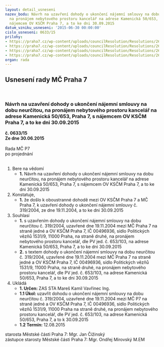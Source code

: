 ```yaml
---
layout: detail_usneseni
nazev_bodu: Návrh na uzavření dohody o ukončení nájemní smlouvy na dobu neurčitou,
  na pronájem nebytového prostoru kancelář na adrese Kamenická 50/653, Praha 7, s
  nájemcem OV KSČM Praha 7, a to ke dni 30.09.2015
datum_vzniku_usneseni: '2015-06-30 00:00:00'
cislo_usneseni: 0633/15
prilohy:
- https://praha7.cz/wp-content/uploads/councilResolution/Resolutions/26216/41-15-priloha_01_kscm0615.doc
- https://praha7.cz/wp-content/uploads/councilResolution/Resolutions/26216/41-15-priloha_02_kscm0615.pdf
- https://praha7.cz/wp-content/uploads/councilResolution/Resolutions/26216/41-15-priloha_03_kscm0615.doc
- https://praha7.cz/wp-content/uploads/councilResolution/Resolutions/26216/41-15-priloha_04_kscm0615.pdf
organ: rada
---
```

<div id="ucUsn_pList" class="usn">
	<span><h2>Usnesení rady MČ Praha 7 </h2>
<br></span><div class="standBody">
<span><h3>Návrh na uzavření dohody o ukončení nájemní smlouvy na dobu neurčitou, na pronájem nebytového prostoru kancelář na adrese Kamenická 50/653, Praha 7, s nájemcem OV KSČM Praha 7, a to ke dni 30.09.2015</h3></span><div class="center">
		<strong>č. 0633/15</strong><br>
	</div>
<div class="center">
		<strong>Ze dne 30.06.2015</strong><br><br>
	</div>Rada MČ P7<br> po projednání<br><br><ol>
<li>Bere na vědomí<ul><li>
<strong>1.</strong> Návrh na uzavření dohody o ukončení nájemní smlouvy na dobu neurčitou, na pronájem nebytového prostoru kancelář na adrese Kamenická 50/653, Praha 7, s nájemcem OV KSČM Praha 7, a to ke dni 30.09.2015</li></ul>
</li>
<li>Konstatuje,<ul><li>
<strong>1.</strong> že došlo k oboustranné dohodě mezi OV KSČM Praha 7 a MČ Praha 7, k uzavření dohody o ukončení nájemní smlouvy č. 319/2004, ze dne 19.11.2004, a to ke dni 30.09.2015</li></ul>
</li>
<li>Souhlasí<ul>
<li>
<strong>1.</strong> s uzavřením dohody o ukončení nájemní smlouvy na dobu neurčitou č. 319/2004, uzavřené dne 19.11.2004 mezi MČ Praha 7 na straně jedné a OV KSČM Praha 7, IČ 00496936, sídlo Politických vězňů 1531/9, 11000 Praha, na straně druhé, na pronájem nebytového prostoru kancelář, dle PV jed. č. 653/103, na adrese Kamenická 50/653, Praha 7, a to ke dni 30.09.2015</li>
<li>
<strong>2.</strong> s textem dohody o ukončení nájemní smlouvy na dobu neurčitou č. 319/2004, uzavřené dne 19.11.2004 mezi MČ Praha 7 na straně jedné a OV KSČM Praha 7, IČ 00496936, sídlo Politických vězňů 1531/9, 11000 Praha, na straně druhé, na pronájem nebytového prostoru kancelář, dle PV jed. č. 653/103, na adrese Kamenická 50/653, Praha 7, a to ke dni 30.09.2015    </li>
</ul>
</li>
<li>Ukládá<ul>
<li>
<strong>1. Určen: </strong>ZAS STA Mareš Kamil Vavřinec Ing.</li>
<li>
<strong>1.1 Úkol: </strong>uzavřít dohodu o ukončení nájemní smlouvy na dobu neurčitou č. 319/2004, uzavřené dne 19.11.2004 mezi MČ P7 na straně jedné a OV KSČM Praha 7, IČ 00496936, sídlo Politických vězňů 1531/9, 11000 Praha na straně druhé, na pronájem nebytového prostoru kancelář, dle PV jed. č. 653/103, na adrese Kamenická 50/653, Praha 7, a to k 30.09.2015</li>
<li>
<strong>1.2 Termín: </strong>12.08.2015</li>
</ul>
</li>
</ol>starosta Městské části Praha 7: Mgr. Jan Čižinský<br>zástupce starosty Městské části Praha 7: Mgr. Ondřej Mirovský M.EM 
</div>
</div>